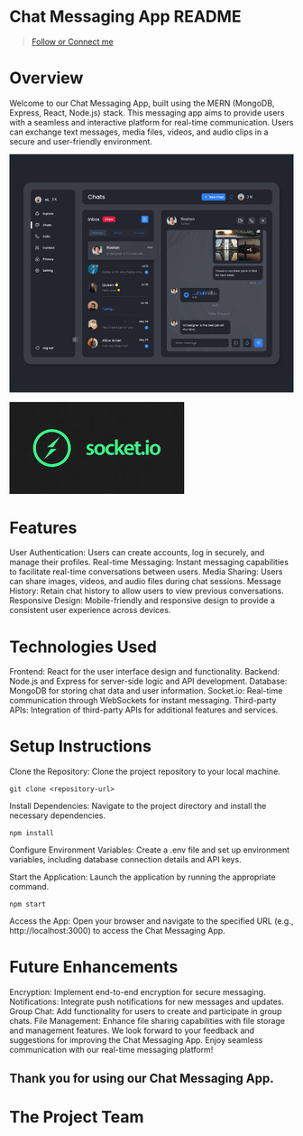 # Chat Messaging App README

> [Follow or Connect me](https://www.linkedin.com/in/jagan-kumar-hotta-502a76270/)

# Overview

Welcome to our Chat Messaging App, built using the MERN (MongoDB, Express, React, Node.js) stack. This messaging app aims to provide users with a seamless and interactive platform for real-time communication. Users can exchange text messages, media files, videos, and audio clips in a secure and user-friendly environment.

![This is the example of Userpage](./presentation.png)

![This is the example of Dashboard](./socket.jpeg)

# Features

 User Authentication: Users can create accounts, log in securely, and manage their profiles.
 Real-time Messaging: Instant messaging capabilities to facilitate real-time conversations between users.
 Media Sharing: Users can share images, videos, and audio files during chat sessions.
 Message History: Retain chat history to allow users to view previous conversations.
 Responsive Design: Mobile-friendly and responsive design to provide a consistent user experience across devices.

# Technologies Used

 Frontend: React for the user interface design and functionality.
 Backend: Node.js and Express for server-side logic and API development.
 Database: MongoDB for storing chat data and user information.
 Socket.io: Real-time communication through WebSockets for instant messaging.
 Third-party APIs: Integration of third-party APIs for additional features and services.

# Setup Instructions

Clone the Repository: Clone the project repository to your local machine.
```
git clone <repository-url>
```

Install Dependencies: Navigate to the project directory and install the necessary dependencies.
```
npm install
```

Configure Environment Variables: Create a .env file and set up environment variables, including database connection details and API keys.

Start the Application: Launch the application by running the appropriate command.
```
npm start
```

Access the App: Open your browser and navigate to the specified URL (e.g., http://localhost:3000) to access the Chat Messaging App.

# Future Enhancements

Encryption: Implement end-to-end encryption for secure messaging.
Notifications: Integrate push notifications for new messages and updates.
Group Chat: Add functionality for users to create and participate in group chats.
File Management: Enhance file sharing capabilities with file storage and management features.
We look forward to your feedback and suggestions for improving the Chat Messaging App. Enjoy seamless communication with our real-time messaging platform!

## Thank you for using our Chat Messaging App.

# The Project Team
